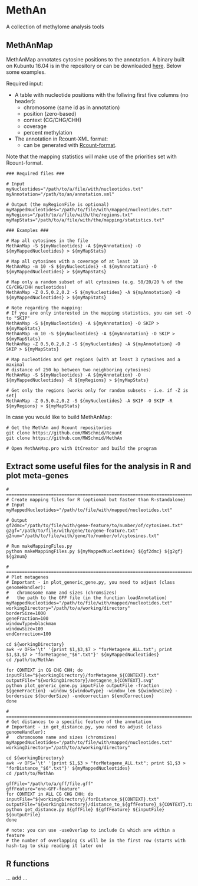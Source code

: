 # MethAn
A collection of methylome analysis tools

## MethAnMap
MethAnMap annotates cytosine positions to the annotation. A binary built on Kubuntu 16.04 is in the repository or can be downloaded [here](MethAnMap/MethAnMap?raw=true). Below some examples.

Required input:
* A table with nucleotide positions with the follwing first five columns (no header):
    * chromosome (same id as in annotation)
    * position (zero-based)
    * context (CG/CHG/CHH)
    * coverage
    * percent methylation
* The annotation in Rcount-XML format:
    * can be generated with [Rcount-format](https://github.com/MWSchmid/Rcount).

Note that the mapping statistics will make use of the priorities set with Rcount-format.

```SH
### Required files ###

# Input
myNucleotides="/path/to/a/file/with/nucleotides.txt"
myAnnotation="/path/to/an/annotation.xml"

# Output (the myRegionFile is optional)
myMappedNucleotides="/path/to/file/with/mapped/nucleotides.txt"
myRegions="/path/to/a/file/with/the/regions.txt"
myMapStats="/path/to/a/file/with/the/mapping/statistics.txt"

### Examples ###

# Map all cytosines in the file
MethAnMap -S ${myNucleotides} -A ${myAnnotation} -O ${myMappedNucleotides} > ${myMapStats}

# Map all cytosines with a coverage of at least 10
MethAnMap -m 10 -S ${myNucleotides} -A ${myAnnotation} -O ${myMappedNucleotides} > ${myMapStats}

# Map only a random subset of all cytosines (e.g. 50/20/20 % of the CG/CHG/CHH nucleotides)
MethAnMap -Z 0.5,0.2,0.2 -S ${myNucleotides} -A ${myAnnotation} -O ${myMappedNucleotides} > ${myMapStats}

# Note regarding the mapping:
# If you are only interested in the mapping statistics, you can set -O to "SKIP"
MethAnMap -S ${myNucleotides} -A ${myAnnotation} -O SKIP > ${myMapStats}
MethAnMap -m 10 -S ${myNucleotides} -A ${myAnnotation} -O SKIP > ${myMapStats}
MethAnMap -Z 0.5,0.2,0.2 -S ${myNucleotides} -A ${myAnnotation} -O SKIP > ${myMapStats}

# Map nucleotides and get regions (with at least 3 cytosines and a maximal
# distance of 250 bp between two neighboring cytosines)
MethAnMap -S ${myNucleotides} -A ${myAnnotation} -O ${myMappedNucleotides} -R ${myRegions} > ${myMapStats}

# Get only the regions [works only for random subsets - i.e. if -Z is set]
MethAnMap -Z 0.5,0.2,0.2 -S ${myNucleotides} -A SKIP -O SKIP -R ${myRegions} > ${myMapStats}
```

In case you would like to build MethAnMap:

```SH
# Get the MethAn and Rcount repositories
git clone https://github.com/MWSchmid/Rcount
git clone https://github.com/MWSchmid/MethAn

# Open MethAnMap.pro with QtCreator and build the program
```

## Extract some useful files for the analysis in R and plot meta-genes
```SH
# ===============================================================================
# Create mapping files for R (optional but faster than R-standalone)
# Input
myMappedNucleotides="/path/to/file/with/mapped/nucleotides.txt"

# Output
gf2dmc="/path/to/file/with/gene-feature/to/number/of/cytosines.txt"
g2gf="/path/to/file/with/gene/to/gene-feature.txt"
g2num="/path/to/file/with/gene/to/number/of/cytosines.txt"

# Run makeMappingFiles.py
python makeMappingFiles.py ${myMappedNucleotides} ${gf2dmc} ${g2gf} ${g2num}

# ===============================================================================
# Plot metagenes
# Important - in plot_generic_gene.py, you need to adjust (class genomeHandler): 
#   chromosome name and sizes (chromsizes)
#   the path to the GFF file (in the function loadAnnotation)
myMappedNucleotides="/path/to/file/with/mapped/nucleotides.txt"
workingDirectory="/path/to/a/working/directory"
borderSize=1000
geneFraction=100
windowType=blackman
windowSize=100
endCorrection=100

cd ${workingDirectory}
awk -v OFS='\t' '{print $1,$3,$7 > "forMetagene_ALL.txt"; print $1,$3,$7 > "forMetagene_"$6".txt"}' ${myMappedNucleotides}
cd /path/to/MethAn

for CONTEXT in CG CHG CHH; do
inputFile="${workingDirectory}/forMetagene_${CONTEXT}.txt"
outputFile="${workingDirectory}/metagene_${CONTEXT}.svg"
python plot_generic_gene.py inputFile outputFile -fraction ${geneFraction} -window ${windowType} -window_len ${windowSize} -bordersize ${borderSize} -endcorrection ${endCorrection}
done

# ===============================================================================
# Get distances to a specific feature of the annotation
# Important - in get_distance.py, you need to adjust (class genomeHandler): 
#   chromosome name and sizes (chromsizes)
myMappedNucleotides="/path/to/file/with/mapped/nucleotides.txt"
workingDirectory="/path/to/a/working/directory"

cd ${workingDirectory}
awk -v OFS='\t' '{print $1,$3 > "forMetagene_ALL.txt"; print $1,$3 > "forDistance_"$6".txt"}' ${myMappedNucleotides}
cd /path/to/MethAn

gffFile="/path/to/a/gff/file.gff"
gffFeature="one-GFF-feature"
for CONTEXT in ALL CG CHG CHH; do
inputFile="${workingDirectory}/forDistance_${CONTEXT}.txt"
outputFile="${workingDirectory}/distance_to_${gffFeature}_${CONTEXT}.txt"
python get_distance.py ${gffFile} ${gffFeature} ${inputFile} ${outputFile}
done

# note: you can use -useOverlap to include Cs which are within a feature
# the number of overlapping Cs will be in the first row (starts with hash-tag to skip reading it later on)
```

## R functions

... add ...
